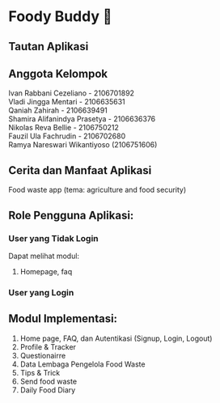 # Foody Buddy 🍔

## Tautan Aplikasi


## Anggota Kelompok
Ivan Rabbani Cezeliano - 2106701892<br/>
Vladi Jingga Mentari - 2106635631<br/>
Qaniah Zahirah - 2106639491<br/>
Shamira Alifanindya Prasetya - 2106636376<br/>
Nikolas Reva Bellie - 2106750212<br/>
Fauzil Ula Fachrudin - 2106702680<br/>
Ramya Nareswari Wikantiyoso (2106751606)


## Cerita dan Manfaat Aplikasi
Food waste app (tema: agriculture and food security)

## Role Pengguna Aplikasi:
### User yang Tidak Login
Dapat melihat modul:
1. Homepage, faq
### User yang Login


## Modul Implementasi:
1. Home page, FAQ, dan Autentikasi (Signup, Login, Logout)
2. Profile & Tracker
3. Questionairre
4. Data Lembaga Pengelola Food Waste
5. Tips & Trick
6. Send food waste
7. Daily Food Diary
